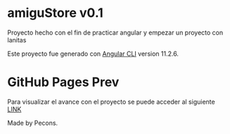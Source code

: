 # amiguStore v0.1

Proyecto hecho con el fin de practicar angular y empezar un proyecto con lanitas

Este proyecto fue generado con [Angular CLI](https://github.com/angular/angular-cli) version 11.2.6.

# GitHub Pages Prev

Para visualizar el avance con el proyecto se puede acceder al siguiente [LINK](https://pecons.github.io/amiguStoreFront/)


Made by Pecons.
